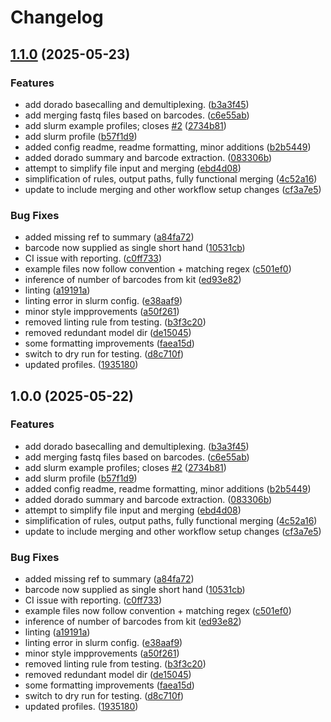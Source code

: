 # Changelog

## [1.1.0](https://github.com/MPUSP/snakemake-ont-basecalling/compare/v1.0.0...v1.1.0) (2025-05-23)


### Features

* add dorado basecalling and demultiplexing. ([b3a3f45](https://github.com/MPUSP/snakemake-ont-basecalling/commit/b3a3f45ad63741cf230cfacefeeceb5ccaf4ef61))
* add merging fastq files based on barcodes. ([c6e55ab](https://github.com/MPUSP/snakemake-ont-basecalling/commit/c6e55ab43b83ed56e0d0b10ee21e8b48db02ac44))
* add slurm example profiles; closes [#2](https://github.com/MPUSP/snakemake-ont-basecalling/issues/2) ([2734b81](https://github.com/MPUSP/snakemake-ont-basecalling/commit/2734b8195284267a133a45f9e29dfc118c68333c))
* add slurm profile ([b57f1d9](https://github.com/MPUSP/snakemake-ont-basecalling/commit/b57f1d9f5f43a7bfa87f46aa823aebcad1085577))
* added config readme, readme formatting, minor additions ([b2b5449](https://github.com/MPUSP/snakemake-ont-basecalling/commit/b2b5449cbf1d1656c0ef33ed36897412c104343f))
* added dorado summary and barcode extraction. ([083306b](https://github.com/MPUSP/snakemake-ont-basecalling/commit/083306bb1e0bebeb592ed6d2d7452e09ead3f79c))
* attempt to simplify file input and merging ([ebd4d08](https://github.com/MPUSP/snakemake-ont-basecalling/commit/ebd4d0810bab6e4b030706fe9d7d8801181a33e5))
* simplification of rules, output paths, fully functional merging ([4c52a16](https://github.com/MPUSP/snakemake-ont-basecalling/commit/4c52a16653d40942f6a3fcc950480650f5df746b))
* update to include merging and other workflow setup changes ([cf3a7e5](https://github.com/MPUSP/snakemake-ont-basecalling/commit/cf3a7e526827adba17094dfcf4c1f9a3c859b525))


### Bug Fixes

* added missing ref to summary ([a84fa72](https://github.com/MPUSP/snakemake-ont-basecalling/commit/a84fa7208aaf559cf0b4b727d0b4e819f9a130ce))
* barcode now supplied as single short hand ([10531cb](https://github.com/MPUSP/snakemake-ont-basecalling/commit/10531cb6f8ee4256e97abdcb39573e1ab6e6d5ac))
* CI issue with reporting. ([c0ff733](https://github.com/MPUSP/snakemake-ont-basecalling/commit/c0ff7332999b69baa66df5b2f632ab103f94b17d))
* example files now follow convention + matching regex ([c501ef0](https://github.com/MPUSP/snakemake-ont-basecalling/commit/c501ef0968ff9b3f2db20bcee0983312ad3e13e4))
* inference of number of barcodes from kit ([ed93e82](https://github.com/MPUSP/snakemake-ont-basecalling/commit/ed93e82303eb3f11c2433a05134cfdd0aec1f0a0))
* linting ([a19191a](https://github.com/MPUSP/snakemake-ont-basecalling/commit/a19191a254fffa482131573efa53c555812d1b05))
* linting error in slurm config. ([e38aaf9](https://github.com/MPUSP/snakemake-ont-basecalling/commit/e38aaf9e78bf01c3ec1cf3b457abb46575371037))
* minor style impprovements ([a50f261](https://github.com/MPUSP/snakemake-ont-basecalling/commit/a50f261c490733fc9d27994b7e8a2d69c33df8a8))
* removed linting rule from testing. ([b3f3c20](https://github.com/MPUSP/snakemake-ont-basecalling/commit/b3f3c20c51c2cd618ffd92392066bd61511cf599))
* removed redundant model dir ([de15045](https://github.com/MPUSP/snakemake-ont-basecalling/commit/de15045a0af590b972817533230c95c95d49d804))
* some formatting improvements ([faea15d](https://github.com/MPUSP/snakemake-ont-basecalling/commit/faea15d40f97e76b456b962977bd86799b8d9f94))
* switch to dry run for testing. ([d8c710f](https://github.com/MPUSP/snakemake-ont-basecalling/commit/d8c710f5d7a221948c485edaf1afc08736156478))
* updated profiles. ([1935180](https://github.com/MPUSP/snakemake-ont-basecalling/commit/1935180ac90366af3f1baeaf03636c2e4062e4f0))

## 1.0.0 (2025-05-22)


### Features

* add dorado basecalling and demultiplexing. ([b3a3f45](https://github.com/MPUSP/snakemake-ont-basecalling/commit/b3a3f45ad63741cf230cfacefeeceb5ccaf4ef61))
* add merging fastq files based on barcodes. ([c6e55ab](https://github.com/MPUSP/snakemake-ont-basecalling/commit/c6e55ab43b83ed56e0d0b10ee21e8b48db02ac44))
* add slurm example profiles; closes [#2](https://github.com/MPUSP/snakemake-ont-basecalling/issues/2) ([2734b81](https://github.com/MPUSP/snakemake-ont-basecalling/commit/2734b8195284267a133a45f9e29dfc118c68333c))
* add slurm profile ([b57f1d9](https://github.com/MPUSP/snakemake-ont-basecalling/commit/b57f1d9f5f43a7bfa87f46aa823aebcad1085577))
* added config readme, readme formatting, minor additions ([b2b5449](https://github.com/MPUSP/snakemake-ont-basecalling/commit/b2b5449cbf1d1656c0ef33ed36897412c104343f))
* added dorado summary and barcode extraction. ([083306b](https://github.com/MPUSP/snakemake-ont-basecalling/commit/083306bb1e0bebeb592ed6d2d7452e09ead3f79c))
* attempt to simplify file input and merging ([ebd4d08](https://github.com/MPUSP/snakemake-ont-basecalling/commit/ebd4d0810bab6e4b030706fe9d7d8801181a33e5))
* simplification of rules, output paths, fully functional merging ([4c52a16](https://github.com/MPUSP/snakemake-ont-basecalling/commit/4c52a16653d40942f6a3fcc950480650f5df746b))
* update to include merging and other workflow setup changes ([cf3a7e5](https://github.com/MPUSP/snakemake-ont-basecalling/commit/cf3a7e526827adba17094dfcf4c1f9a3c859b525))


### Bug Fixes

* added missing ref to summary ([a84fa72](https://github.com/MPUSP/snakemake-ont-basecalling/commit/a84fa7208aaf559cf0b4b727d0b4e819f9a130ce))
* barcode now supplied as single short hand ([10531cb](https://github.com/MPUSP/snakemake-ont-basecalling/commit/10531cb6f8ee4256e97abdcb39573e1ab6e6d5ac))
* CI issue with reporting. ([c0ff733](https://github.com/MPUSP/snakemake-ont-basecalling/commit/c0ff7332999b69baa66df5b2f632ab103f94b17d))
* example files now follow convention + matching regex ([c501ef0](https://github.com/MPUSP/snakemake-ont-basecalling/commit/c501ef0968ff9b3f2db20bcee0983312ad3e13e4))
* inference of number of barcodes from kit ([ed93e82](https://github.com/MPUSP/snakemake-ont-basecalling/commit/ed93e82303eb3f11c2433a05134cfdd0aec1f0a0))
* linting ([a19191a](https://github.com/MPUSP/snakemake-ont-basecalling/commit/a19191a254fffa482131573efa53c555812d1b05))
* linting error in slurm config. ([e38aaf9](https://github.com/MPUSP/snakemake-ont-basecalling/commit/e38aaf9e78bf01c3ec1cf3b457abb46575371037))
* minor style impprovements ([a50f261](https://github.com/MPUSP/snakemake-ont-basecalling/commit/a50f261c490733fc9d27994b7e8a2d69c33df8a8))
* removed linting rule from testing. ([b3f3c20](https://github.com/MPUSP/snakemake-ont-basecalling/commit/b3f3c20c51c2cd618ffd92392066bd61511cf599))
* removed redundant model dir ([de15045](https://github.com/MPUSP/snakemake-ont-basecalling/commit/de15045a0af590b972817533230c95c95d49d804))
* some formatting improvements ([faea15d](https://github.com/MPUSP/snakemake-ont-basecalling/commit/faea15d40f97e76b456b962977bd86799b8d9f94))
* switch to dry run for testing. ([d8c710f](https://github.com/MPUSP/snakemake-ont-basecalling/commit/d8c710f5d7a221948c485edaf1afc08736156478))
* updated profiles. ([1935180](https://github.com/MPUSP/snakemake-ont-basecalling/commit/1935180ac90366af3f1baeaf03636c2e4062e4f0))
